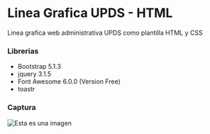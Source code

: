 # Linea Grafica UPDS - HTML
Linea grafica web administrativa UPDS como plantilla HTML y CSS

### Librerias
- Bootstrap 5.1.3
- jquery 3.1.5
- Font Awesome 6.0.0 (Version Free)
- toastr


### Captura
![Esta es una imagen](/../main/images/Captura.PNG)
